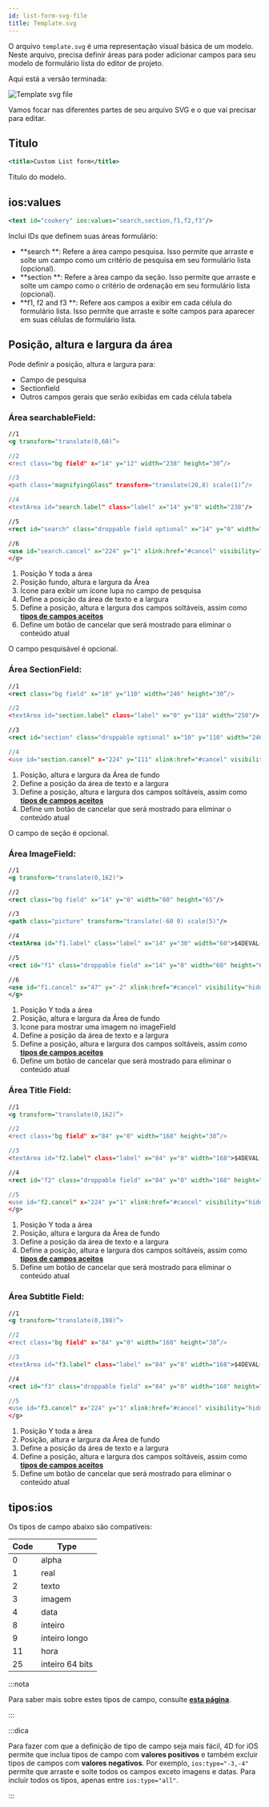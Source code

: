 ```yaml
---
id: list-form-svg-file
title: Template.svg
---
```


O arquivo  `template.svg` é uma representação visual básica de um modelo. Neste arquivo, precisa definir áreas para poder adicionar campos para seu modelo de formulário lista do editor de projeto.

Aqui está a versão terminada:

![Template svg file](img/template-svg-file.png)

Vamos focar nas diferentes partes de seu arquivo SVG e o que vai precisar para editar.

## Titulo

```xml
<title>Custom List form</title>
```

Título do modelo.

## ios:values

```xml
<text id="cookery" ios:values="search,section,f1,f2,f3"/>
```

Inclui IDs que definem suas áreas formulário:

* **search **: Refere a área campo pesquisa. Isso permite que arraste e solte um campo como um critério de pesquisa em seu formulário lista (opcional).
* **section **: Refere a àrea campo da seção. Isso permite que arraste e solte um campo como o critério de ordenação em seu formulário lista (opcional).
* **f1, f2 and f3 **: Refere aos campos a exibir em cada célula do formulário lista. Isso permite que arraste e solte campos para aparecer em suas células de formulário lista.

## Posição, altura e largura da área

Pode definir a posição, altura e largura para:

* Campo de pesquisa
* Sectionfield
* Outros campos gerais que serão exibidas em cada célula tabela

### Área searchableField:

```svg
//1
<g transform="translate(0,60)”>

//2
<rect class="bg field" x="14" y="12" width="238" height="30”/>

//3
<path class="magnifyingGlass" transform="translate(20,8) scale(1)”/>

//4
<textArea id="search.label" class="label" x="14" y="8" width="238"/>

//5
<rect id="search" class="droppable field optional" x="14" y="0" width="238" height="30" stroke-dasharray="5,2" ios:type="0,1,2,4,8,9,11,25,35"  ios:bind="searchableField"/>

//6
<use id="search.cancel" x="224" y="1" xlink:href="#cancel" visibility="hidden"/>
</g>
```

1. Posição Y toda a área
2. Posição fundo, altura e largura da Área
3. Ícone para exibir um ícone lupa no campo de pesquisa
4. Define a posição da área de texto e a largura
5. Define a posição, altura e largura dos campos soltáveis, assim como [**tipos de campos aceitos**](#iostypes)
6. Define um botão de cancelar que será mostrado para eliminar o conteúdo atual

O campo pesquisável é opcional.


### Área SectionField:

```svg
//1
<rect class="bg field" x="10" y="110" width="246" height="30”/>

//2
<textArea id="section.label" class="label" x="0" y="118" width="250"/>

//3
<rect id="section" class="droppable optional" x="10" y="110" width="246" height="30" stroke-dasharray="5,2" ios:type="0,1,2,4,8,9,11,25,35" ios:bind="sectionField”/>

//4
<use id="section.cancel" x="224" y="111" xlink:href="#cancel" visibility="hidden"/>
```

1. Posição, altura e largura da Área de fundo
2. Define a posição da área de texto e a largura
3. Define a posição, altura e largura dos campos soltáveis, assim como [**tipos de campos aceitos**](#iostypes)
4. Define um botão de cancelar que será mostrado para eliminar o conteúdo atual

O campo de seção é opcional.

### Área ImageField:

```svg
//1
<g transform="translate(0,162)">

//2
<rect class="bg field" x="14" y="0" width="60" height="65"/>

//3
<path class="picture" transform="translate(-60 0) scale(5)"/>

//4
<textArea id="f1.label" class="label" x="14" y="30" width="60">$4DEVAL(:C991("picture"))</textArea>

//5
<rect id="f1" class="droppable field" x="14" y="0" width="60" height="65" stroke-dasharray="5,2" ios:type="3" ios:bind="fields[0]"/>

//6
<use id="f1.cancel" x="47" y="-2" xlink:href="#cancel" visibility="hidden"/>
</g>
```

1. Posição Y toda a área
2. Posição, altura e largura da Área de fundo
3. Icone para mostrar uma imagem no imageField
4. Define a posição da área de texto e a largura
5. Define a posição, altura e largura dos campos soltáveis, assim como [**tipos de campos aceitos**](#iostypes)
6. Define um botão de cancelar que será mostrado para eliminar o conteúdo atual

### Área Title Field:

```svg
//1
<g transform="translate(0,162)”>

//2
<rect class="bg field" x="84" y="0" width="168" height="30”/>

//3
<textArea id="f2.label" class="label" x="84" y="8" width="168">$4DEVAL(:C991("titleField"))</textArea>

//4
<rect id="f2" class="droppable field" x="84" y="0" width="168" height="30" stroke-dasharray="5,2" ios:type="0,1,2,4,8,9,11,25,35" ios:bind="fields[1]”/>

//5
<use id="f2.cancel" x="224" y="1" xlink:href="#cancel" visibility="hidden"/>
</g>
```

1. Posição Y toda a área
2. Posição, altura e largura da Área de fundo
3. Define a posição da área de texto e a largura
4. Define a posição, altura e largura dos campos soltáveis, assim como [**tipos de campos aceitos**](#iostypes)
5. Define um botão de cancelar que será mostrado para eliminar o conteúdo atual

### Área Subtitle Field:

```svg
//1
<g transform="translate(0,198)”>

//2
<rect class="bg field" x="84" y="0" width="168" height="30”/>

//3
<textArea id="f3.label" class="label" x="84" y="8" width="168">$4DEVAL(:C991("subtitleField"))</textArea>

//4
<rect id="f3" class="droppable field" x="84" y="0" width="168" height="30" stroke-dasharray="5,2" ios:type="0,1,2,4,8,9,11,25,35" ios:bind="fields[2]”/>

//5
<use id="f3.cancel" x="224" y="1" xlink:href="#cancel" visibility="hidden"/>
</g>
```

1. Posição Y toda a área
2. Posição, altura e largura da Área de fundo
3. Define a posição da área de texto e a largura
4. Define a posição, altura e largura dos campos soltáveis, assim como [**tipos de campos aceitos**](#iostypes)
5. Define um botão de cancelar que será mostrado para eliminar o conteúdo atual


## tipos:ios

Os tipos de campo abaixo são compatíveis:

| Code | Type            |
| ---- | --------------- |
| 0    | alpha           |
| 1    | real            |
| 2    | texto           |
| 3    | imagem          |
| 4    | data            |
| 8    | inteiro         |
| 9    | inteiro longo   |
| 11   | hora            |
| 25   | inteiro 64 bits |

:::nota

Para saber mais sobre estes tipos de campo, consulte [**esta página**](https://developer.4d.com/docs/en/Concepts/data-types.html).

:::

:::dica

Para fazer com que a definição de tipo de campo seja mais fácil, 4D for iOS permite que inclua tipos de campo com  **valores positivos** e também excluir tipos de campos com **valores negativos**. Por exemplo, `ios:type="-3,-4"` permite que arraste e solte todos os campos exceto imagens e datas. Para incluir todos os tipos, apenas entre `ios:type="all"`.

:::